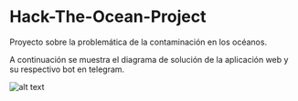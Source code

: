 # Hack-The-Ocean-Project
Proyecto sobre la problemática de la contaminación en los océanos.

A continuación se muestra el diagrama de solución de la aplicación web y su respectivo bot en telegram.

![alt text](https://res.cloudinary.com/gwenyver/image/upload/v1652639672/Github/LaunchX2022/HackTheOcean/Capture_aagaio.png)
